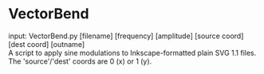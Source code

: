 # VectorBend
input: VectorBend.py [filename] [frequency] [amplitude] [source coord] [dest coord] [outname] <br>
A script to apply sine modulations to Inkscape-formatted plain SVG 1.1 files. The 'source'/'dest' coords are 0 (x) or 1 (y).
